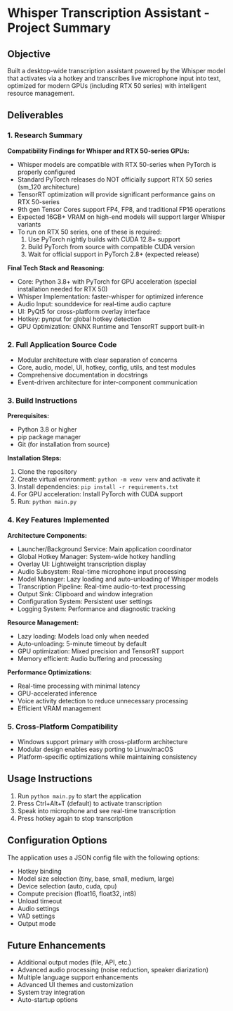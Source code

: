 # Whisper Transcription Assistant - Project Summary

## Objective
Built a desktop-wide transcription assistant powered by the Whisper model that activates via a hotkey and transcribes live microphone input into text, optimized for modern GPUs (including RTX 50 series) with intelligent resource management.

## Deliverables

### 1. Research Summary

**Compatibility Findings for Whisper and RTX 50-series GPUs:**
- Whisper models are compatible with RTX 50-series when PyTorch is properly configured
- Standard PyTorch releases do NOT officially support RTX 50 series (sm_120 architecture)
- TensorRT optimization will provide significant performance gains on RTX 50-series
- 9th gen Tensor Cores support FP4, FP8, and traditional FP16 operations
- Expected 16GB+ VRAM on high-end models will support larger Whisper variants
- To run on RTX 50 series, one of these is required:
  1. Use PyTorch nightly builds with CUDA 12.8+ support
  2. Build PyTorch from source with compatible CUDA version
  3. Wait for official support in PyTorch 2.8+ (expected release)

**Final Tech Stack and Reasoning:**
- Core: Python 3.8+ with PyTorch for GPU acceleration (special installation needed for RTX 50)
- Whisper Implementation: faster-whisper for optimized inference
- Audio Input: sounddevice for real-time audio capture
- UI: PyQt5 for cross-platform overlay interface
- Hotkey: pynput for global hotkey detection
- GPU Optimization: ONNX Runtime and TensorRT support built-in

### 2. Full Application Source Code
- Modular architecture with clear separation of concerns
- Core, audio, model, UI, hotkey, config, utils, and test modules
- Comprehensive documentation in docstrings
- Event-driven architecture for inter-component communication

### 3. Build Instructions

**Prerequisites:**
- Python 3.8 or higher
- pip package manager
- Git (for installation from source)

**Installation Steps:**
1. Clone the repository
2. Create virtual environment: `python -m venv venv` and activate it
3. Install dependencies: `pip install -r requirements.txt`
4. For GPU acceleration: Install PyTorch with CUDA support
5. Run: `python main.py`

### 4. Key Features Implemented

**Architecture Components:**
- Launcher/Background Service: Main application coordinator
- Global Hotkey Manager: System-wide hotkey handling
- Overlay UI: Lightweight transcription display
- Audio Subsystem: Real-time microphone input processing
- Model Manager: Lazy loading and auto-unloading of Whisper models
- Transcription Pipeline: Real-time audio-to-text processing
- Output Sink: Clipboard and window integration
- Configuration System: Persistent user settings
- Logging System: Performance and diagnostic tracking

**Resource Management:**
- Lazy loading: Models load only when needed
- Auto-unloading: 5-minute timeout by default
- GPU optimization: Mixed precision and TensorRT support
- Memory efficient: Audio buffering and processing

**Performance Optimizations:**
- Real-time processing with minimal latency
- GPU-accelerated inference
- Voice activity detection to reduce unnecessary processing
- Efficient VRAM management

### 5. Cross-Platform Compatibility
- Windows support primary with cross-platform architecture
- Modular design enables easy porting to Linux/macOS
- Platform-specific optimizations while maintaining consistency

## Usage Instructions

1. Run `python main.py` to start the application
2. Press Ctrl+Alt+T (default) to activate transcription
3. Speak into microphone and see real-time transcription
4. Press hotkey again to stop transcription

## Configuration Options

The application uses a JSON config file with the following options:
- Hotkey binding
- Model size selection (tiny, base, small, medium, large)
- Device selection (auto, cuda, cpu)
- Compute precision (float16, float32, int8)
- Unload timeout
- Audio settings
- VAD settings
- Output mode

## Future Enhancements

- Additional output modes (file, API, etc.)
- Advanced audio processing (noise reduction, speaker diarization)
- Multiple language support enhancements
- Advanced UI themes and customization
- System tray integration
- Auto-startup options